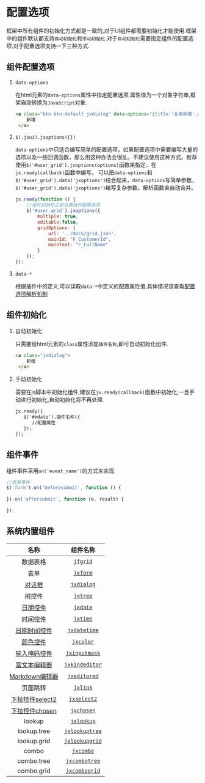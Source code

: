 # 配置选项

框架中所有组件的初始化方式都是一致的,对于UI组件都需要初始化才能使用.框架中的组件默认都支持`自动初始化`和`手动初始化`.对于`自动初始化`需要指定组件的配置选项.对于配置选项支持一下三种方式.

## 组件配置选项

1. `data-options`

    在html元素的`data-options`属性中指定配置选项.属性值为一个对象字符串,框架自动转换为`JavaScript`对象.
    
    ```html
    <a class="btn btn-default jxdialog" data-options="{title:'业务新增',url:'page/grid.html', width:'100%',height:'100%'}">
        新增
     </a>
    ```

1. `$(.jxui).jxoptions({})`

    `data-options`中只适合编写简单的配置选项，如果配置选项中需要编写大量的选项以及一些回调函数，那么用这种办法会很乱，不建议使用这种方式。推荐使用`$('#user_grid').jxoptions(options)`函数来指定，在`jx.ready(callback)`函数中编写。
    可以把`data-options`和`$('#user_grid').data('jxoptions')`结合起来，`data-options`写简单参数，`$('#user_grid').data('jxoptions')`编写复杂参数，解析函数会自动合并。
    
    ```js
    jx.ready(function () {
        //组件初始化之前设置组件配置选项
        $('#user_grid').jxoptions({
            multiple: true,
            editable:false,
            gridOptions: {
                url: '../mock/grid.json',
                mainId: "F_CustomerId",
                mainText: "F_FullName"
            }
        });
    });
    ```

1. `data-*`

    根据插件中的定义,可以读取`data-*`中定义的配置属性值,具体情况请查看[配置选项解析机制](jx-plugin.md?#配置选项解析机制)

## 组件初始化

1. 自动初始化
    
    只需要给html元素的`class`属性添加`插件名称`,即可自动初始化组件.
    
    ```html
    <a class="jxdialog">
        新增
     </a>
    ```
    
1. 手动初始化
    
    需要在js脚本中初始化组件,建议在`jx.ready(callback)`函数中初始化,一旦手动进行初始化,自动初始化将不再处理.
    
    ```html
    jx.ready({
       $('#mdate').插件名称({
          //配置属性
       });
    });
    ```

## 组件事件

组件事件采用`on('event_name')`的方式来实现.

```js
//表单事件
$('form').on('beforesubmit', function () {
    
}).on('aftersubmit', function (e, result) {
    
});
```

## 系统内置组件

| 名称 | 组件名称 |
| :----------------------------------------------------------------------: | :----------------------------: |
| 数据表格                                                                   | [`jfgrid`](jf-grid.md)  |
| 表单                                                                      | [`jxform`](jx-form.md)   |
| [对话框](https://github.com/sentsin/layer/)                                | [`jxdialog`](jx-dialog.md) |
| 树控件                                                                     | [`jxtree`](jx-tree.md)   |
| [日期控件](https://github.com/uxsolutions/bootstrap-datepicker)            | [`jxdate`](jx-date.md)    |
| [时间控件](https://github.com/weareoutman/clockpicker)                     | [`jxtime`](jx-time.md)    |
| [日期时间控件](https://github.com/smalot/bootstrap-datetimepicker)          | [`jxdatetime`](jx-datetime.md) |
| [颜色控件](https://github.com/claviska/jquery-minicolors)                  | [`jxcolor`](jx-color.md)     |
| [输入掩码控件](https://github.com/RobinHerbots/Inputmask)                   | [`jxinputmask`]() |
| [富文本编辑器](https://github.com/kindsoft/kindeditor)                      | [`jxkindeditor`](jx-kindeditor.md)|
| [Markdown编辑器](https://github.com/pandao/editor.md)                      | [`jxeditormd`](jx-editormd.md) |
| 页面跳转                                                                    | [`jxlink`](jx-link.md)      |
| [下拉控件select2](https://github.com/select2/select2)                       | [`jxselect2`]()   |
| [下拉控件chosen](https://github.com/harvesthq/chosen)                       | [`jxchosen`]()    |
| lookup                                                                    | [`jxlookup`]()    |
| lookup.tree                                                               | [`jxlookuptree`]() |
| lookup.grid                                                               | [`jxlookupgrid`]() |
| combo                                                                     | [`jxcombo`]()      |
| combo.tree                                                                | [`jxcombotree`]()  |
| combo.grid                                                                | [`jxcombogrid`]()  |

